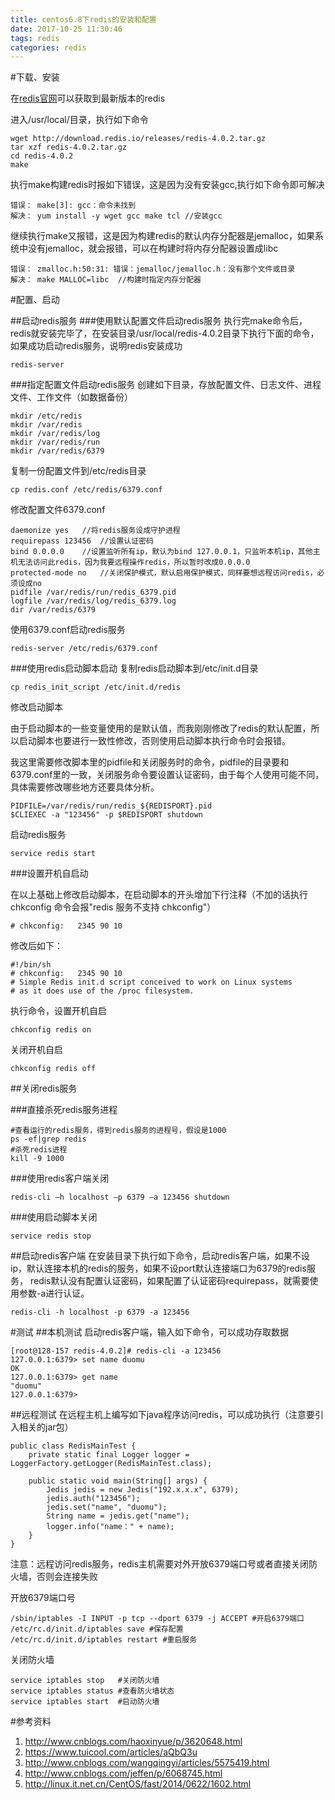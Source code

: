 ```yaml
---
title: centos6.8下redis的安装和配置
date: 2017-10-25 11:30:46
tags: redis
categories: redis
---
```


#下载、安装

在[redis官网](https://redis.io/)可以获取到最新版本的redis

进入/usr/local/目录，执行如下命令

    wget http://download.redis.io/releases/redis-4.0.2.tar.gz
	tar xzf redis-4.0.2.tar.gz
	cd redis-4.0.2
	make
	
执行make构建redis时报如下错误，这是因为没有安装gcc,执行如下命令即可解决

    错误：	make[3]: gcc：命令未找到
	解决：	yum install -y wget gcc make tcl //安装gcc

继续执行make又报错，这是因为构建redis的默认内存分配器是jemalloc，如果系统中没有jemalloc，就会报错，可以在构建时将内存分配器设置成libc

    错误：	zmalloc.h:50:31: 错误：jemalloc/jemalloc.h：没有那个文件或目录
	解决：	make MALLOC=libc  //构建时指定内存分配器

#配置、启动

##启动redis服务
###使用默认配置文件启动redis服务
执行完make命令后，redis就安装完毕了，在安装目录/usr/local/redis-4.0.2目录下执行下面的命令，如果成功启动redis服务，说明redis安装成功

    redis-server

###指定配置文件启动redis服务
创建如下目录，存放配置文件、日志文件、进程文件、工作文件（如数据备份）

    mkdir /etc/redis
	mkdir /var/redis
	mkdir /var/redis/log
	mkdir /var/redis/run
	mkdir /var/redis/6379

复制一份配置文件到/etc/redis目录

    cp redis.conf /etc/redis/6379.conf
	
修改配置文件6379.conf

	daemonize yes	//将redis服务设成守护进程
	requirepass 123456	//设置认证密码
	bind 0.0.0.0	//设置监听所有ip，默认为bind 127.0.0.1，只监听本机ip，其他主机无法访问此redis，因为我要远程操作redis，所以暂时改成0.0.0.0
	protected-mode no	//关闭保护模式，默认启用保护模式，同样要想远程访问redis，必须设成no
	pidfile /var/redis/run/redis_6379.pid
	logfile /var/redis/log/redis_6379.log
	dir /var/redis/6379

使用6379.conf启动redis服务

    redis-server /etc/redis/6379.conf

###使用redis启动脚本启动
复制redis启动脚本到/etc/init.d目录

    cp redis_init_script /etc/init.d/redis

修改启动脚本

由于启动脚本的一些变量使用的是默认值，而我刚刚修改了redis的默认配置，所以启动脚本也要进行一致性修改，否则使用启动脚本执行命令时会报错。

我这里需要修改脚本里的pidfile和关闭服务时的命令，pidfile的目录要和6379.conf里的一致，关闭服务命令要设置认证密码，由于每个人使用可能不同，具体需要修改哪些地方还要具体分析。

    PIDFILE=/var/redis/run/redis_${REDISPORT}.pid
	$CLIEXEC -a "123456" -p $REDISPORT shutdown

启动redis服务

    service redis start

###设置开机自启动

在以上基础上修改启动脚本，在启动脚本的开头增加下行注释（不加的话执行chkconfig 命令会报"redis 服务不支持 chkconfig"）

    # chkconfig:   2345 90 10

修改后如下：

    #!/bin/sh
	# chkconfig:   2345 90 10
	# Simple Redis init.d script conceived to work on Linux systems
	# as it does use of the /proc filesystem.

执行命令，设置开机自启

    chkconfig redis on

关闭开机自启

    chkconfig redis off

##关闭redis服务

###直接杀死redis服务进程

    #查看运行的redis服务，得到redis服务的进程号，假设是1000
	ps -ef|grep redis
	#杀死redis进程
	kill -9	1000

###使用redis客户端关闭

    redis-cli –h localhost –p 6379 –a 123456 shutdown

###使用启动脚本关闭
	
    service redis stop

##启动redis客户端
在安装目录下执行如下命令，启动redis客户端，如果不设ip，默认连接本机的redis的服务，如果不设port默认连接端口为6379的redis服务，
redis默认没有配置认证密码，如果配置了认证密码requirepass，就需要使用参数-a进行认证。

	redis-cli -h localhost -p 6379 -a 123456    

#测试
##本机测试
启动redis客户端，输入如下命令，可以成功存取数据

	[root@128-157 redis-4.0.2]# redis-cli -a 123456
	127.0.0.1:6379> set name duomu
	OK
	127.0.0.1:6379> get name
	"duomu"
	127.0.0.1:6379> 

##远程测试
在远程主机上编写如下java程序访问redis，可以成功执行（注意要引入相关的jar包）

	public class RedisMainTest {
	    private static final Logger logger = LoggerFactory.getLogger(RedisMainTest.class);
	
	    public static void main(String[] args) {
	        Jedis jedis = new Jedis("192.x.x.x", 6379);
	        jedis.auth("123456");
	        jedis.set("name", "duomu");
	        String name = jedis.get("name");
	        logger.info("name：" + name);
	    }
	}

注意：远程访问redis服务，redis主机需要对外开放6379端口号或者直接关闭防火墙，否则会连接失败

开放6379端口号

	/sbin/iptables -I INPUT -p tcp --dport 6379 -j ACCEPT #开启6379端口
	/etc/rc.d/init.d/iptables save #保存配置
	/etc/rc.d/init.d/iptables restart #重启服务

关闭防火墙

	service iptables stop 	#关闭防火墙
	service iptables status	#查看防火墙状态
	service iptables start	#启动防火墙

#参考资料


1. http://www.cnblogs.com/haoxinyue/p/3620648.html
2. https://www.tuicool.com/articles/aQbQ3u
3. http://www.cnblogs.com/wangqingyi/articles/5575419.html
4. http://www.cnblogs.com/jeffen/p/6068745.html
5. http://linux.it.net.cn/CentOS/fast/2014/0622/1602.html








